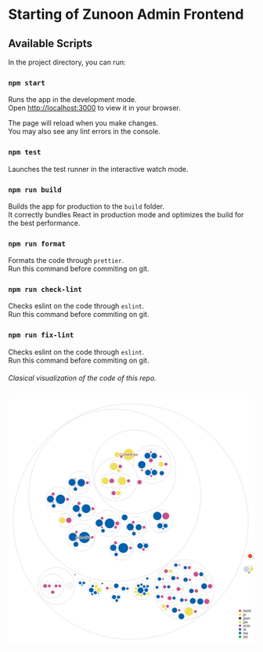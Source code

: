 # Starting of Zunoon Admin Frontend


## Available Scripts

In the project directory, you can run:

### `npm start`

Runs the app in the development mode.\
Open [http://localhost:3000](http://localhost:3000) to view it in your browser.

The page will reload when you make changes.\
You may also see any lint errors in the console.

### `npm test`

Launches the test runner in the interactive watch mode.

### `npm run build`

Builds the app for production to the `build` folder.\
It correctly bundles React in production mode and optimizes the build for the best performance.

### `npm run format`

Formats the code through `prettier`.\
Run this command before commiting on git.

### `npm run check-lint`

Checks eslint on the code through `eslint`.\
Run this command before commiting on git.

### `npm run fix-lint`

Checks eslint on the code through `eslint`.\
Run this command before commiting on git.


###### Clasical visualization of the code of this repo.

![Visualization of this repo](./diagram.svg)
